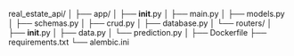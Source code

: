 real_estate_api/
│
├── app/
│   ├── __init__.py
│   ├── main.py
│   ├── models.py
│   ├── schemas.py
│   ├── crud.py
│   ├── database.py
│   └── routers/
│       ├── __init__.py
│       ├── data.py
│       └── prediction.py
│
├── Dockerfile
├── requirements.txt
└── alembic.ini

